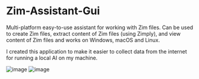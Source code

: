 # Zim-Assistant-Gui
Multi-platform easy-to-use assistant for working with Zim files. Can be used to create Zim files, extract content of Zim files (using Zimply), and view content of Zim files and works on Windows, macOS and Linux. 

I created this application to make it easier to collect data from the internet for running a local AI on my machine.

![image](https://github.com/user-attachments/assets/56a2ad4b-3d28-4f6e-8c05-f2405a0b93b0)
![image](https://github.com/user-attachments/assets/0ae13d9a-02c3-45ed-8224-3507a5a5b365)

